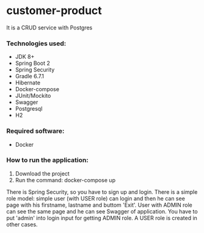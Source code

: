 # customer-product
It is a CRUD service with Postgres

### Technologies used:
* JDK 8+
* Spring Boot 2
* Spring Security
* Gradle 6.7.1
* Hibernate
* Docker-compose
* JUnit/Mockito
* Swagger
* Postgresql
* H2

### Required software:
* Docker

### How to run the application:
1. Download the project
2. Run the command: docker-compose up

There is Spring Security, so you have to sign up and login.
There is a simple role model: simple user (with USER role) can login and then he can see page with his firstname, lastname and buttom 'Exit'.
User with ADMIN role can see the same page and he can see Swagger of application.
You have to put 'admin' into login input for getting ADMIN role. A USER role is created in other cases.


